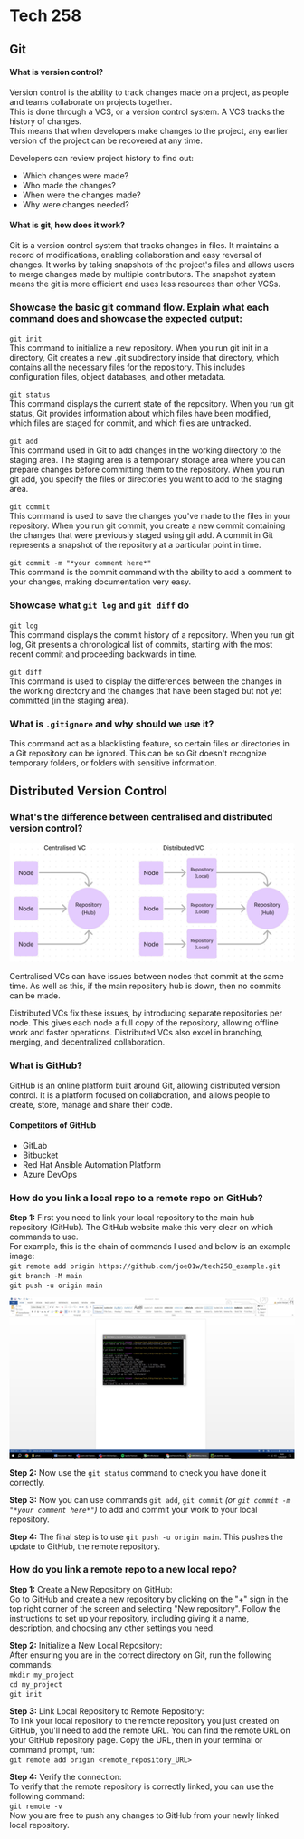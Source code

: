 # Tech 258
## Git

#### What is version control? 
Version control is the ability to track changes made on a project, as people and teams collaborate on projects together.
<br>This is done through a VCS, or a version control system. A VCS tracks the history of changes.
<br> This means that when developers make changes to the project, any earlier version of the project can be recovered at any time.

Developers can review project history to find out:
* Which changes were made?
* Who made the changes?
* When were the changes made?
* Why were changes needed?

#### What is git, how does it work? 
Git is a version control system that tracks changes in files. It maintains a record of modifications, enabling collaboration and easy reversal of changes. 
It works by taking snapshots of the project's files and allows users to merge changes made by multiple contributors. 
The snapshot system means the git is more efficient and uses less resources than other VCSs.

### Showcase the basic git command flow. Explain what each command does and showcase the expected output: 

`git init` 
<br>This command to initialize a new repository. When you run git init in a directory, Git creates a new .git subdirectory inside that directory, which contains all the necessary files for the repository. 
This includes configuration files, object databases, and other metadata.
<br>

`git status` 
<br>This command displays the current state of the repository. 
When you run git status, Git provides information about which files have been modified, which files are staged for commit, and which files are untracked.

`git add` 
<br>This command used in Git to add changes in the working directory to the staging area. The staging area is a temporary storage area where you can prepare changes before committing them to the repository.
When you run git add, you specify the files or directories you want to add to the staging area.

`git commit` 
<br> This command is used to save the changes you've made to the files in your repository. 
When you run git commit, you create a new commit containing the changes that were previously staged using git add.
A commit in Git represents a snapshot of the repository at a particular point in time.

`git commit -m "*your comment here*"`
<br> This command is the commit command with the ability to add a comment to your changes, making documentation very easy.

### Showcase what `git log` and `git diff` do 

`git log`
<br> This command displays the commit history of a repository. 
When you run git log, Git presents a chronological list of commits, starting with the most recent commit and proceeding backwards in time.

`git diff`
<br>This command is used to display the differences between the changes in the working directory and the changes that have been staged but not yet committed (in the staging area).

### What is `.gitignore` and why should we use it?
This command act as a blacklisting feature, so certain files or directories in a Git repository can be ignored.
This can be so Git doesn't recognize temporary folders, or folders with sensitive information.

## Distributed Version Control

### What's the difference between centralised and distributed version control?

![VC_diagram2.jpg](VC_diagram2.jpg)

Centralised VCs can have issues between nodes that commit at the same time. 
As well as this, if the main repository hub is down, then no commits can be made.

Distributed VCs fix these issues, by introducing separate repositories per node. 
This gives each node a full copy of the repository, allowing offline work and faster operations. 
Distributed VCs also excel in branching, merging, and decentralized collaboration.

### What is GitHub?

GitHub is an online platform built around Git, allowing distributed version control.
It is a platform focused on collaboration, and allows people to create, store, manage and share their code. 

#### Competitors of GitHub

* GitLab
* Bitbucket
* Red Hat Ansible Automation Platform
* Azure DevOps

### How do you link a local repo to a remote repo on GitHub?

**Step 1:** First you need to link your local repository to the main hub repository (GitHub). 
The GitHub website make this very clear on which commands to use.
<br> For example, this is the chain of commands I used and below is an example image:
<br>`git remote add origin https://github.com/joe01w/tech258_example.git`
<br>`git branch -M main`
<br>`git push -u origin main`

![git_screenshot.jpg](git_screenshot.jpg)

**Step 2:** Now use the `git status` command to check you have done it correctly.

**Step 3:** Now you can use commands `git add`, `git commit` *(or `git commit -m "*your comment here*"`)*
to add and commit your work to your local repository.

**Step 4:** The final step is to use `git push -u origin main`. 
This pushes the update to GitHub, the remote repository.

### How do you link a remote repo to a new local repo?

**Step 1:** Create a New Repository on GitHub:
<br>Go to GitHub and create a new repository by clicking on the "+" sign in the top right corner of the screen and selecting "New repository". 
Follow the instructions to set up your repository, including giving it a name, description, and choosing any other settings you need.

**Step 2:** Initialize a New Local Repository:
<br>After ensuring you are in the correct directory on Git, run the following commands:
<br>`mkdir my_project`
<br>`cd my_project`
<br>`git init`

**Step 3:** Link Local Repository to Remote Repository:
<br>To link your local repository to the remote repository you just created on GitHub, you'll need to add the remote URL. You can find the remote URL on your GitHub repository page. 
Copy the URL, then in your terminal or command prompt, run:
<br>`git remote add origin <remote_repository_URL>`

**Step 4:** Verify the connection:
<br>To verify that the remote repository is correctly linked, you can use the following command:
<br>`git remote -v`
<br>Now you are free to push any changes to GitHub from your newly linked local repository.